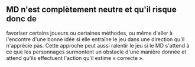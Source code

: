 ## MD n'est complètement neutre et qu'il risque donc de

favoriser certains joueurs ou certaines méthodes, ou même
d'aller à l'encontre d'une bonne idée si elle entraîne le jeu
dans une direction qu'il n'apprécie pas. Cette approche
peut aussi ralentir le jeu si le MD s'attend à ce que les
personnages surmontent un obstacle d'une manière donnée
et attend qu'ils effectuent l'action qu'il estime « correcte ».
